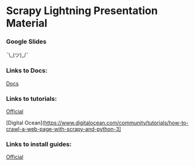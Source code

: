 # Scrapy Lightning Presentation Material

### Google Slides

¯\\\_(ツ)_/¯

### Links to Docs:

[Docs](https://docs.scrapy.org/en/latest/)

### Links to tutorials:

[Official](https://docs.scrapy.org/en/latest/intro/tutorial.html)

[Digital Ocean](https://www.digitalocean.com/community/tutorials/how-to-crawl-a-web-page-with-scrapy-and-python-3]

### Links to install guides:

[Official](https://docs.scrapy.org/en/latest/intro/install.html)
